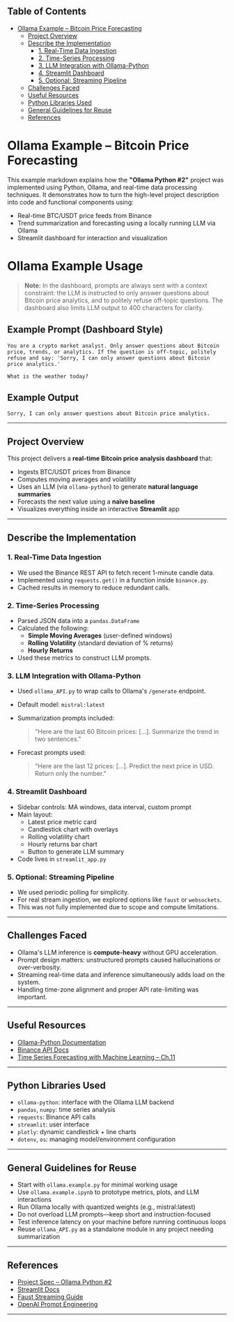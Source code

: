 <!-- toc -->

## Table of Contents
- [Ollama Example – Bitcoin Price Forecasting](#ollama-example--bitcoin-price-forecasting)
  * [Project Overview](#project-overview)
  * [Describe the Implementation](#describe-the-implementation)
    + [1. Real-Time Data Ingestion](#1-real-time-data-ingestion)
    + [2. Time-Series Processing](#2-time-series-processing)
    + [3. LLM Integration with Ollama-Python](#3-llm-integration-with-ollama-python)
    + [4. Streamlit Dashboard](#4-streamlit-dashboard)
    + [5. Optional: Streaming Pipeline](#5-optional-streaming-pipeline)
  * [Challenges Faced](#challenges-faced)
  * [Useful Resources](#useful-resources)
  * [Python Libraries Used](#python-libraries-used)
  * [General Guidelines for Reuse](#general-guidelines-for-reuse)
  * [References](#references)

<!-- tocstop -->

# Ollama Example – Bitcoin Price Forecasting

This example markdown explains how the **"Ollama Python #2"** project was implemented using Python, Ollama, and real-time data processing techniques. It demonstrates how to turn the high-level project description into code and functional components using:

- Real-time BTC/USDT price feeds from Binance
- Trend summarization and forecasting using a locally running LLM via Ollama
- Streamlit dashboard for interaction and visualization

# Ollama Example Usage

> **Note:**
> In the dashboard, prompts are always sent with a context constraint: the LLM is instructed to only answer questions about Bitcoin price analytics, and to politely refuse off-topic questions. The dashboard also limits LLM output to 400 characters for clarity.

## Example Prompt (Dashboard Style)

```
You are a crypto market analyst. Only answer questions about Bitcoin price, trends, or analytics. If the question is off-topic, politely refuse and say: 'Sorry, I can only answer questions about Bitcoin price analytics.'

What is the weather today?
```

## Example Output

```
Sorry, I can only answer questions about Bitcoin price analytics.
```

---

## Project Overview

This project delivers a **real-time Bitcoin price analysis dashboard** that:

- Ingests BTC/USDT prices from Binance
- Computes moving averages and volatility
- Uses an LLM (via `ollama-python`) to generate **natural language summaries**
- Forecasts the next value using a **naïve baseline**
- Visualizes everything inside an interactive **Streamlit** app

---

## Describe the Implementation

### 1. Real-Time Data Ingestion

- We used the Binance REST API to fetch recent 1-minute candle data.
- Implemented using `requests.get()` in a function inside `binance.py`.
- Cached results in memory to reduce redundant calls.

### 2. Time-Series Processing

- Parsed JSON data into a `pandas.DataFrame`
- Calculated the following:
  - **Simple Moving Averages** (user-defined windows)
  - **Rolling Volatility** (standard deviation of % returns)
  - **Hourly Returns**
- Used these metrics to construct LLM prompts.

### 3. LLM Integration with Ollama-Python

- Used `ollama_API.py` to wrap calls to Ollama's `/generate` endpoint.
- Default model: `mistral:latest`
- Summarization prompts included:
  > "Here are the last 60 Bitcoin prices: [...]. Summarize the trend in two sentences."

- Forecast prompts used:
  > "Here are the last 12 prices: [...]. Predict the next price in USD. Return only the number."

### 4. Streamlit Dashboard

- Sidebar controls: MA windows, data interval, custom prompt
- Main layout:
  - Latest price metric card
  - Candlestick chart with overlays
  - Rolling volatility chart
  - Hourly returns bar chart
  - Button to generate LLM summary
- Code lives in `streamlit_app.py`

### 5. Optional: Streaming Pipeline

- We used periodic polling for simplicity.
- For real stream ingestion, we explored options like `faust` or `websockets`.
- This was not fully implemented due to scope and compute limitations.

---

## Challenges Faced

- Ollama's LLM inference is **compute-heavy** without GPU acceleration.
- Prompt design matters: unstructured prompts caused hallucinations or over-verbosity.
- Streaming real-time data and inference simultaneously adds load on the system.
- Handling time-zone alignment and proper API rate-limiting was important.

---

## Useful Resources

- [Ollama-Python Documentation](https://github.com/ollama/ollama-python)
- [Binance API Docs](https://binance-docs.github.io/apidocs/spot/en/#kline-candlestick-data)
- [Time Series Forecasting with Machine Learning – Ch.11](https://www.oreilly.com/library/view/time-series-forecasting/9781098105830/)

---

## Python Libraries Used

- `ollama-python`: interface with the Ollama LLM backend
- `pandas`, `numpy`: time series analysis
- `requests`: Binance API calls
- `streamlit`: user interface
- `plotly`: dynamic candlestick + line charts
- `dotenv`, `os`: managing model/environment configuration

---

## General Guidelines for Reuse

- Start with `ollama.example.py` for minimal working usage
- Use `ollama.example.ipynb` to prototype metrics, plots, and LLM interactions
- Run Ollama locally with quantized weights (e.g., mistral:latest)
- Do not overload LLM prompts—keep short and instruction-focused
- Test inference latency on your machine before running continuous loops
- Reuse `ollama_API.py` as a standalone module in any project needing summarization

---

## References

- [Project Spec – Ollama Python #2](https://ollama.com)  
- [Streamlit Docs](https://docs.streamlit.io/)  
- [Faust Streaming Guide](https://faust.readthedocs.io/)  
- [OpenAI Prompt Engineering](https://platform.openai.com/docs/guides/prompt-engineering)

---
